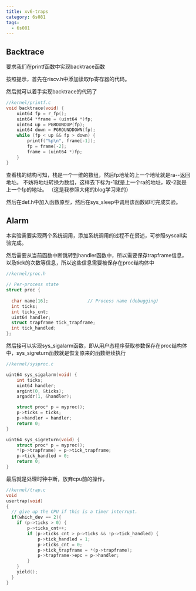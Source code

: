 ```yaml
---
title: xv6-traps
category: 6s081
tags:
  - 6s081
---
```

## Backtrace

要求我们在printf函数中实现backtrace函数

按照提示，首先在riscv.h中添加读取fp寄存器的代码。

然后就可以着手实现backtrace的代码了

```c
//kernel/printf.c
void backtrace(void) {
    uint64 fp = r_fp();
    uint64 *frame = (uint64 *)fp;
    uint64 up = PGROUNDUP(fp);
    uint64 down = PGROUNDDOWN(fp);
    while (fp < up && fp > down) {
        printf("%p\n", frame[-1]);
        fp = frame[-2];
        frame = (uint64 *)fp;
    }
}
```

查看栈的结构可知，栈是一个一维的数组，然后fp地址的上一个地址就是ra--返回地址。
不妨将地址转换为数组，这样去下标为-1就是上一个ra的地址，取-2就是上一个fp的地址。
（这是我参照大佬的blog学习来的）

然后在def.h中加入函数原型，然后在sys_sleep中调用该函数即可完成实验。

## Alarm

本实验需要实现两个系统调用，添加系统调用的过程不在赘述，可参照syscall实验完成。


然后需要从当前函数中断跳转到handler函数中，所以需要保存trapframe信息，以及tick的次数等信息，所以这些信息需要被保存在proc结构体中

```c
//kernel/proc.h

// Per-process state
struct proc {
  
  char name[16];               // Process name (debugging)
  int ticks;
  int ticks_cnt;
  uint64 handler;
  struct trapframe tick_trapframe;
  int tick_handled;
};

```

然后接可以实现sys_sigalarm函数，即从用户态程序获取参数保存在proc结构体中，sys_sigreturn函数就是恢复原来的函数继续执行

```c
//kernel/sysproc.c

uint64 sys_sigalarm(void) {
    int ticks;
    uint64 handler;
    argint(0, &ticks);
    argaddr(1, &handler);

    struct proc* p = myproc();
    p->ticks = ticks;
    p->handler = handler;
    return 0;
}

uint64 sys_sigreturn(void) {
    struct proc* p = myproc();
    *(p->trapframe) = p->tick_trapframe;
    p->tick_handled = 0;
    return 0;
}

```

最后就是处理时钟中断，放弃cpu前的操作，

```c
//kernel/trap.c
void
usertrap(void)
{
  // give up the CPU if this is a timer interrupt.
  if(which_dev == 2){
    if (p->ticks > 0) {
        p->ticks_cnt++;
        if (p->ticks_cnt > p->ticks && !p->tick_handled) {
            p->tick_handled = 1;
            p->ticks_cnt = 0;
            p->tick_trapframe = *(p->trapframe);
            p->trapframe->epc = p->handler;
        }
    }
    yield();
  }
}
```




